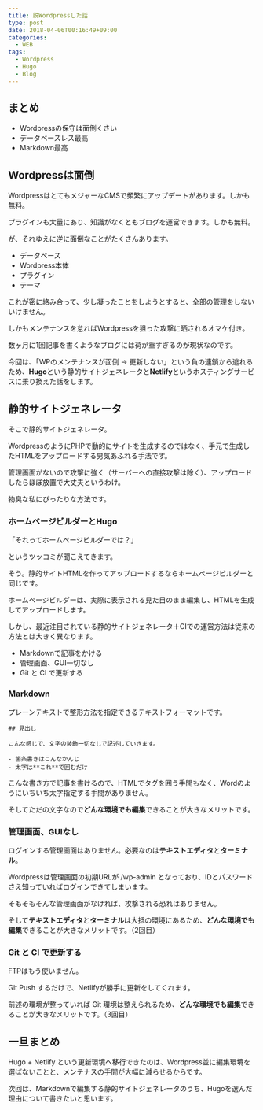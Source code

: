 ```yaml
---
title: 脱Wordpressした話
type: post
date: 2018-04-06T00:16:49+09:00
categories:
  - WEB
tags:
  - Wordpress
  - Hugo
  - Blog
---
```


## まとめ

- Wordpressの保守は面倒くさい
- データベースレス最高
- Markdown最高

## Wordpressは面倒

WordpressはとてもメジャーなCMSで頻繁にアップデートがあります。しかも無料。

プラグインも大量にあり、知識がなくともブログを運営できます。しかも無料。

が、それゆえに逆に面倒なことがたくさんあります。

- データベース
- Wordpress本体
- プラグイン
- テーマ

これが密に絡み合って、少し凝ったことをしようとすると、全部の管理をしないいけません。

しかもメンテナンスを怠ればWordpressを狙った攻撃に晒されるオマケ付き。

数ヶ月に1回記事を書くようなブログには荷が重すぎるのが現状なのです。

今回は、「WPのメンテナンスが面倒 → 更新しない」という負の連鎖から逃れるため、**Hugo**という静的サイトジェネレータと**Netlify**というホスティングサービスに乗り換えた話をします。

## 静的サイトジェネレータ

そこで静的サイトジェネレータ。

WordpressのようにPHPで動的にサイトを生成するのではなく、手元で生成したHTMLをアップロードする男気あふれる手法です。

管理画面がないので攻撃に強く（サーバーへの直接攻撃は除く）、アップロードしたらほぼ放置で大丈夫というわけ。

物臭な私にぴったりな方法です。

### ホームページビルダーとHugo

「それってホームページビルダーでは？」

というツッコミが聞こえてきます。

そう。静的サイトHTMLを作ってアップロードするならホームページビルダーと同じです。

ホームページビルダーは、実際に表示される見た目のまま編集し、HTMLを生成してアップロードします。

しかし、最近注目されている静的サイトジェネレータ＋CIでの運営方法は従来の方法とは大きく異なります。

- Markdownで記事をかける
- 管理画面、GUI一切なし
- Git と CI で更新する

### Markdown

プレーンテキストで整形方法を指定できるテキストフォーマットです。

```
## 見出し

こんな感じで、文字の装飾一切なしで記述していきます。

- 箇条書きはこんなかんじ
- 太字は**これ**で囲むだけ
```

こんな書き方で記事を書けるので、HTMLでタグを囲う手間もなく、Wordのようにいちいち太字指定する手間がありません。

そしてただの文字なので**どんな環境でも編集**できることが大きなメリットです。

### 管理画面、GUIなし

ログインする管理画面はありません。必要なのは**テキストエディタ**と**ターミナル**。

Wordpressは管理画面の初期URLが /wp-admin となっており、IDとパスワードさえ知っていればログインできてしまいます。

そもそもそんな管理画面がなければ、攻撃される恐れはありません。

そして**テキストエディタ**と**ターミナル**は大抵の環境にあるため、**どんな環境でも編集**できることが大きなメリットです。（2回目）

### Git と CI で更新する

FTPはもう使いません。

Git Push するだけで、Netlifyが勝手に更新をしてくれます。

前述の環境が整っていれば Git 環境は整えられるため、**どんな環境でも編集**できることが大きなメリットです。（3回目）

## 一旦まとめ

Hugo + Netlify という更新環境へ移行できたのは、Wordpress並に編集環境を選ばないことと、メンテナスの手間が大幅に減らせるからです。

次回は、Markdownで編集する静的サイトジェネレータのうち、Hugoを選んだ理由について書きたいと思います。